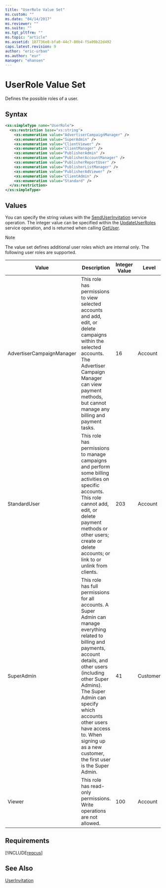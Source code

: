 ```yaml
---
title: "UserRole Value Set"
ms.custom: ""
ms.date: "04/14/2017"
ms.reviewer: ""
ms.suite: ""
ms.tgt_pltfrm: ""
ms.topic: "article"
ms.assetid: 187736e8-bfa0-44c7-80b4-f5a09b22d492
caps.latest.revision: 9
author: "eric-urban"
ms.author: "eur"
manager: "ehansen"
---
```

# UserRole Value Set
Defines the possible roles of a user.

## Syntax

```xml
<xs:simpleType name="UserRole">
  <xs:restriction base="xs:string">
    <xs:enumeration value="AdvertiserCampaignManager" />
    <xs:enumeration value="SuperAdmin" />
    <xs:enumeration value="ClientViewer" />
    <xs:enumeration value="ClientManager" />
    <xs:enumeration value="PublisherAdmin" />
    <xs:enumeration value="PublisherAccountManager" />
    <xs:enumeration value="PublisherReportUser" />
    <xs:enumeration value="PublisherListManager" />
    <xs:enumeration value="PublisherAdViewer" />
    <xs:enumeration value="ClientAdmin" />
    <xs:enumeration value="Standard" />
  </xs:restriction>
</xs:simpleType>
```

## Values
You can specify the string values with the [SendUserInvitation](../customer-api/senduserinvitation-service-operation.md) service operation. The integer value can be specified within the [UpdateUserRoles](../customer-api/updateuserroles-service-operation.md) service operation, and is returned when calling [GetUser](../customer-api/getuser-service-operation.md).

> [!NOTE]
> The value set defines additional user roles which are internal only. The following user roles are supported.

|Value|Description|Integer Value|Level|
|---------|---------------|-----------------|---------|
|AdvertiserCampaignManager|This role has permissions to view selected accounts and add, edit, or delete campaigns within the selected accounts. The Advertiser Campaign Manager can view payment methods, but cannot manage any billing and payment tasks.|16|Account|
|StandardUser|This role has permissions to manage campaigns and perform some billing activities on specific accounts. This role cannot add, edit, or delete payment methods or other users; create or delete accounts; or link to or unlink from clients.|203|Account|
|SuperAdmin|This role has full permissions for all accounts. A Super Admin can manage everything related to billing and payments, account details, and other users (including other Super Admins). The Super Admin can specify which accounts other users have access to. When signing up as a new customer, the first user is the Super Admin.|41|Customer|
|Viewer|This role has read-only permissions. Write operations are not allowed.|100|Account|

## Requirements
[!INCLUDE[reqcus](../customer-api/includes/reqcus.md)]
## See Also
[UserInvitation](../customer-api/userinvitation-data-object.md)

